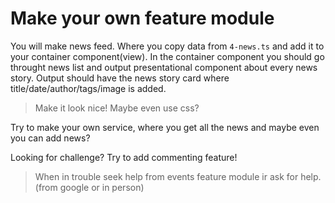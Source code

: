 # Make your own feature module

You will make news feed. Where you copy data from `4-news.ts` and add it to your container component(view). In the container component you should go throught news list and output presentational component about every news story. Output should have the news story card where title/date/author/tags/image is added.

> Make it look nice! Maybe even use css?

Try to make your own service, where you get all the news and maybe even you can add news?

Looking for challenge? Try to add commenting feature!

> When in trouble seek help from events feature module ir ask for help.(from google or in person)
